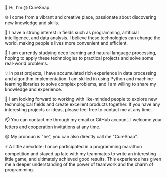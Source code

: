 👋  Hi, I'm @ CureSnap

🌐  I come from a vibrant and creative place, passionate about discovering new knowledge and skills.

👀  I have a strong interest in fields such as programming, artificial intelligence, and data analysis. I believe these technologies can change the world, making people's lives more convenient and efficient.

🌱  I am currently studying deep learning and natural language processing, hoping to apply these technologies to practical projects and solve some real-world problems.

💡  In past projects, I have accumulated rich experience in data processing and algorithm implementation. I am skilled in using Python and machine learning libraries to solve complex problems, and I am willing to share my knowledge and experience.

💞 I am looking forward to working with like-minded people to explore new technological fields and create excellent products together. If you have any interesting projects or ideas, please feel free to contact me at any time.

📫  You can contact me through my email or GitHub account. I welcome your letters and cooperation invitations at any time.

😄  My pronoun is "he", you can also directly call me "CureSnap".

⚡  A little anecdote: I once participated in a programming marathon competition and stayed up late with my teammates to write an interesting little game, and ultimately achieved good results. This experience has given me a deeper understanding of the power of teamwork and the charm of programming.

<!---
CureSnap/CureSnap is a ✨ special ✨ repository because its `README.md` (this file) appears on your GitHub profile.
You can click the Preview link to take a look at your changes.
--->
